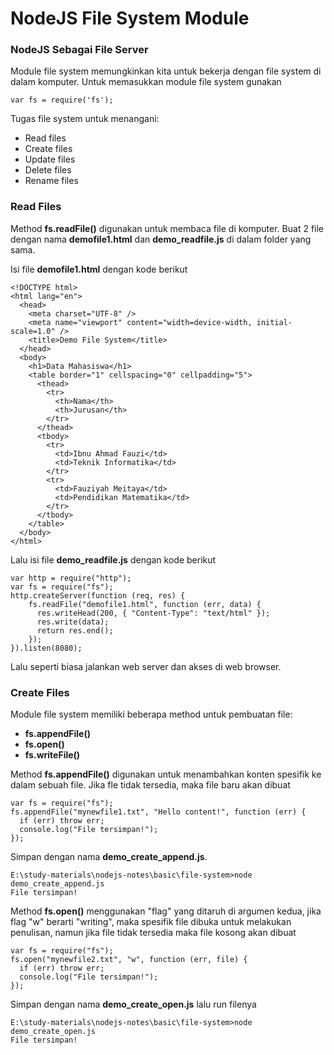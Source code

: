 # NodeJS File System Module

### NodeJS Sebagai File Server

Module file system memungkinkan kita untuk bekerja dengan file system di dalam komputer. Untuk memasukkan module file system gunakan

```
var fs = require('fs');
```

Tugas file system untuk menangani:

- Read files
- Create files
- Update files
- Delete files
- Rename files

### Read Files

Method **fs.readFile()** digunakan untuk membaca file di komputer. Buat 2 file dengan nama **demofile1.html** dan **demo_readfile.js** di dalam folder yang sama.

Isi file **demofile1.html** dengan kode berikut

```
<!DOCTYPE html>
<html lang="en">
  <head>
    <meta charset="UTF-8" />
    <meta name="viewport" content="width=device-width, initial-scale=1.0" />
    <title>Demo File System</title>
  </head>
  <body>
    <h1>Data Mahasiswa</h1>
    <table border="1" cellspacing="0" cellpadding="5">
      <thead>
        <tr>
          <th>Nama</th>
          <th>Jurusan</th>
        </tr>
      </thead>
      <tbody>
        <tr>
          <td>Ibnu Ahmad Fauzi</td>
          <td>Teknik Informatika</td>
        </tr>
        <tr>
          <td>Fauziyah Meitaya</td>
          <td>Pendidikan Matematika</td>
        </tr>
      </tbody>
    </table>
  </body>
</html>

```

Lalu isi file **demo_readfile.js** dengan kode berikut

```
var http = require("http");
var fs = require("fs");
http.createServer(function (req, res) {
    fs.readFile("demofile1.html", function (err, data) {
      res.writeHead(200, { "Content-Type": "text/html" });
      res.write(data);
      return res.end();
    });
}).listen(8080);

```

Lalu seperti biasa jalankan web server dan akses di web browser.

### Create Files

Module file system memiliki beberapa method untuk pembuatan file:

- **fs.appendFile()**
- **fs.open()**
- **fs.writeFile()**

Method **fs.appendFile()** digunakan untuk menambahkan konten spesifik ke dalam sebuah file. Jika fle tidak tersedia, maka file baru akan dibuat

```
var fs = require("fs");
fs.appendFile("mynewfile1.txt", "Hello content!", function (err) {
  if (err) throw err;
  console.log("File tersimpan!");
});
```

Simpan dengan nama **demo_create_append.js**.

```
E:\study-materials\nodejs-notes\basic\file-system>node demo_create_append.js
File tersimpan!
```

Method **fs.open()** menggunakan "flag" yang ditaruh di argumen kedua, jika flag "w" berarti "writing", maka spesifik file dibuka untuk melakukan penulisan, namun jika file tidak tersedia maka file kosong akan dibuat

```
var fs = require("fs");
fs.open("mynewfile2.txt", "w", function (err, file) {
  if (err) throw err;
  console.log("File tersimpan!");
});
```

Simpan dengan nama **demo_create_open.js** lalu run filenya

```
E:\study-materials\nodejs-notes\basic\file-system>node demo_create_open.js
File tersimpan!
```

